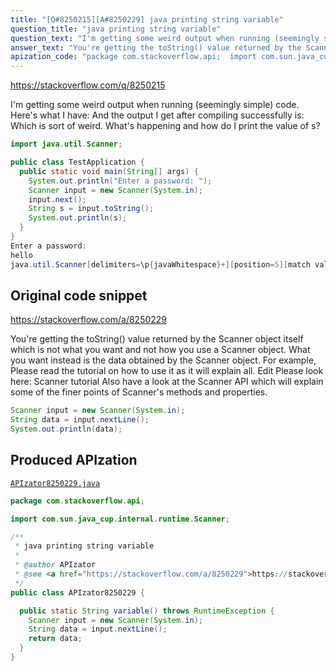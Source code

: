 ```yaml
---
title: "[Q#8250215][A#8250229] java printing string variable"
question_title: "java printing string variable"
question_text: "I'm getting some weird output when running (seemingly simple) code. Here's what I have: And the output I get after compiling successfully is: Which is sort of weird. What's happening and how do I print the value of s?"
answer_text: "You're getting the toString() value returned by the Scanner object itself which is not what you want and not how you use a Scanner object. What you want instead is the data obtained by the Scanner object.  For example, Please read the tutorial on how to use it as it will explain all. Edit Please look here: Scanner tutorial Also have a look at the Scanner API which will explain some of the finer points of Scanner's methods and properties."
apization_code: "package com.stackoverflow.api;  import com.sun.java_cup.internal.runtime.Scanner;  /**  * java printing string variable  *  * @author APIzator  * @see <a href=\"https://stackoverflow.com/a/8250229\">https://stackoverflow.com/a/8250229</a>  */ public class APIzator8250229 {    public static String variable() throws RuntimeException {     Scanner input = new Scanner(System.in);     String data = input.nextLine();     return data;   } }"
---
```


https://stackoverflow.com/q/8250215

I&#x27;m getting some weird output when running (seemingly simple) code. Here&#x27;s what I have:
And the output I get after compiling successfully is:
Which is sort of weird. What&#x27;s happening and how do I print the value of s?


```java
import java.util.Scanner;

public class TestApplication {
  public static void main(String[] args) {
    System.out.println("Enter a password: ");
    Scanner input = new Scanner(System.in);
    input.next();
    String s = input.toString();
    System.out.println(s);
  }
}
Enter a password: 
hello
java.util.Scanner[delimiters=\p{javaWhitespace}+][position=5][match valid=true][need input=false][source closed=false][skipped=false][group separator=\,][decimal separator=\.][positive prefix=][negative prefix=\Q-\E][positive suffix=][negative suffix=][NaN string=\Q�\E][infinity string=\Q∞\E]
```


## Original code snippet

https://stackoverflow.com/a/8250229

You&#x27;re getting the toString() value returned by the Scanner object itself which is not what you want and not how you use a Scanner object. What you want instead is the data obtained by the Scanner object.  For example,
Please read the tutorial on how to use it as it will explain all.
Edit
Please look here: Scanner tutorial
Also have a look at the Scanner API which will explain some of the finer points of Scanner&#x27;s methods and properties.

```java
Scanner input = new Scanner(System.in);
String data = input.nextLine();
System.out.println(data);
```

## Produced APIzation

[`APIzator8250229.java`](https://github.com/pasqualesalza/apization-temp-data/raw/master/apizations/java/APIzator8250229.java)

```java
package com.stackoverflow.api;

import com.sun.java_cup.internal.runtime.Scanner;

/**
 * java printing string variable
 *
 * @author APIzator
 * @see <a href="https://stackoverflow.com/a/8250229">https://stackoverflow.com/a/8250229</a>
 */
public class APIzator8250229 {

  public static String variable() throws RuntimeException {
    Scanner input = new Scanner(System.in);
    String data = input.nextLine();
    return data;
  }
}

```